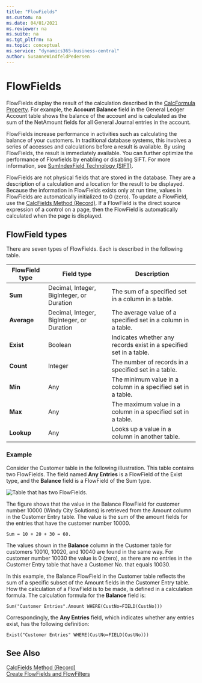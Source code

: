 ```yaml
---
title: "FlowFields"
ms.custom: na
ms.date: 04/01/2021
ms.reviewer: na
ms.suite: na
ms.tgt_pltfrm: na
ms.topic: conceptual
ms.service: "dynamics365-business-central"
author: SusanneWindfeldPedersen
---
```


# FlowFields
FlowFields display the result of the calculation described in the [CalcFormula Property](properties/devenv-calcformula-property.md). For example, the **Account Balance** field in the General Ledger Account table shows the balance of the account and is calculated as the sum of the NetAmount fields for all General Journal entries in the account.  
  
FlowFields increase performance in activities such as calculating the balance of your customers. In traditional database systems, this involves a series of accesses and calculations before a result is available. By using FlowFields, the result is immediately available. You can further optimize the performance of Flowfields by enabling or disabling SIFT. For more information, see [SumIndexField Technology (SIFT)](devenv-sift-technology.md).
  
FlowFields are not physical fields that are stored in the database. They are a description of a calculation and a location for the result to be displayed. Because the information in FlowFields exists only at run time, values in FlowFields are automatically initialized to 0 (zero). To update a FlowField, use the [CalcFields Method (Record)](methods-auto/record/record-calcfields-method.md). If a FlowField is the direct source expression of a control on a page, then the FlowField is automatically calculated when the page is displayed.  
  
## FlowField types  
There are seven types of FlowFields. Each is described in the following table.  
  
|FlowField type|Field type|Description|  
|--------------|----------------|-----------------|  
|**Sum**|Decimal, Integer, BigInteger, or Duration|The sum of a specified set in a column in a table.|  
|**Average**|Decimal, Integer, BigInteger, or Duration|The average value of a specified set in a column in a table.|  
|**Exist**|Boolean|Indicates whether any records exist in a specified set in a table.|  
|**Count**|Integer|The number of records in a specified set in a table.|  
|**Min**|Any|The minimum value in a column in a specified set in a table.|  
|**Max**|Any|The maximum value in a column in a specified set in a table.|  
|**Lookup**|Any|Looks up a value in a column in another table.|  

### Example  
Consider the Customer table in the following illustration. This table contains two FlowFields. The field named **Any Entries** is a FlowField of the Exist type, and the **Balance** field is a FlowField of the Sum type.  
  
 ![Table that has two FlowFields.](media/NAV_ADG_Diag_3.png "NAV\_ADG\_Diag\_3")  
  
The figure shows that the value in the Balance FlowField for customer number 10000 (Windy City Solutions) is retrieved from the Amount column in the Customer Entry table. The value is the sum of the amount fields for the entries that have the customer number 10000.  
  
```AL
Sum = 10 + 20 + 30 = 60.  
```  
  
The values shown in the **Balance** column in the Customer table for customers 10010, 10020, and 10040 are found in the same way. For customer number 10030 the value is 0 (zero), as there are no entries in the Customer Entry table that have a Customer No. that equals 10030.  
  
In this example, the Balance FlowField in the Customer table reflects the sum of a specific subset of the Amount fields in the Customer Entry table. How the calculation of a FlowField is to be made, is defined in a calculation formula. The calculation formula for the **Balance** field is:  
  
```AL
Sum("Customer Entries".Amount WHERE(CustNo=FIELD(CustNo)))  
```  
  
Correspondingly, the **Any Entries** field, which indicates whether any entries exist, has the following definition:  
  
```AL
Exist("Customer Entries" WHERE(CustNo=FIELD(CustNo)))  
```  

## See Also  
[CalcFields Method (Record)](methods-auto/record/record-calcfields-method.md)  
[Create FlowFields and FlowFilters](devenv-creating-flowfields-and-flowfilters.md)  